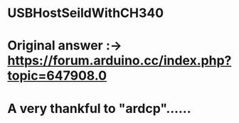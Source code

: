 # USBHostSeildWithCH340

# Original answer :-> https://forum.arduino.cc/index.php?topic=647908.0
# A very thankful to "ardcp"......
